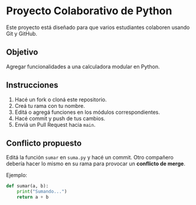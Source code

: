 # Proyecto Colaborativo de Python

Este proyecto está diseñado para que varios estudiantes colaboren usando Git y GitHub.

## Objetivo

Agregar funcionalidades a una calculadora modular en Python.

## Instrucciones

1. Hacé un fork o cloná este repositorio.
2. Creá tu rama con tu nombre.
3. Editá o agregá funciones en los módulos correspondientes.
4. Hacé commit y push de tus cambios.
5. Enviá un Pull Request hacia `main`.

## Conflicto propuesto

Editá la función `sumar` en `suma.py` y hacé un commit. Otro compañero debería hacer lo mismo en su rama para provocar un **conflicto de merge**.

Ejemplo:
```python
def sumar(a, b):
    print("Sumando...")
    return a + b
```
